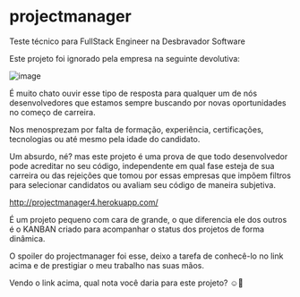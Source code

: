 # projectmanager
Teste técnico para FullStack Engineer na Desbravador Software

Este projeto foi ignorado pela empresa na seguinte devolutiva:

![image](https://user-images.githubusercontent.com/51000704/180619508-ad1704be-4dec-4c2b-9ac9-fe5583a12ed0.png)

É muito chato ouvir esse tipo de resposta para qualquer um de nós desenvolvedores que estamos sempre buscando por novas oportunidades no começo de carreira.

Nos menosprezam por falta de formação, experiência, certificações, tecnologias ou até mesmo pela idade do candidato.

Um absurdo, né? mas este projeto é uma prova de que todo desenvolvedor pode acreditar no seu código, independente em qual fase esteja de sua carreira ou das rejeições que tomou por essas empresas que impõem filtros para selecionar candidatos ou avaliam seu código de maneira subjetiva.

http://projectmanager4.herokuapp.com/

É um projeto pequeno com cara de grande, o que diferencia ele dos outros é o KANBAN criado para acompanhar o status dos projetos de forma dinâmica.

O spoiler do projectmanager foi esse, deixo a tarefa de conhecê-lo no link acima e de prestigiar o meu trabalho nas suas mãos.

Vendo o link acima, qual nota você daria para este projeto? ☺️🤔
